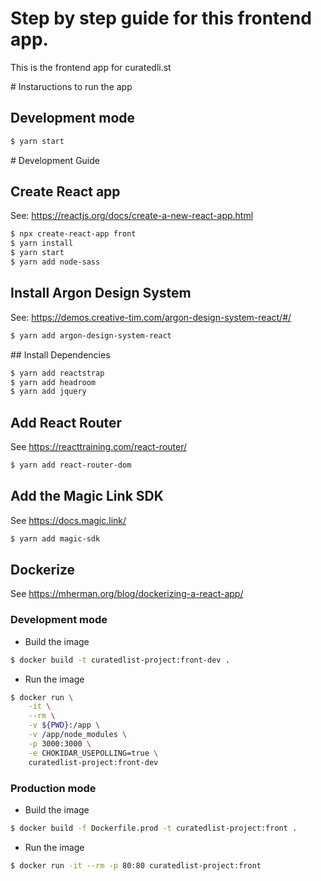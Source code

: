 # Step by step guide for this frontend app.

This is the frontend app for curatedli.st

# Instaructions to run the app

## Development mode

```bash
$ yarn start
```

# Development Guide
## Create React app

See: https://reactjs.org/docs/create-a-new-react-app.html
```bash
$ npx create-react-app front
$ yarn install
$ yarn start
$ yarn add node-sass
```

## Install Argon Design System

See: https://demos.creative-tim.com/argon-design-system-react/#/

```bash
$ yarn add argon-design-system-react
```

## Install Dependencies

```bash
$ yarn add reactstrap
$ yarn add headroom
$ yarn add jquery
```

## Add React Router

See https://reacttraining.com/react-router/

```bash
$ yarn add react-router-dom
```

## Add the Magic Link SDK

See https://docs.magic.link/
```bash
$ yarn add magic-sdk
```

## Dockerize

See https://mherman.org/blog/dockerizing-a-react-app/

### Development mode 

* Build the image
```bash
$ docker build -t curatedlist-project:front-dev .
```

* Run the image
```bash
$ docker run \
    -it \
    --rm \
    -v ${PWD}:/app \
    -v /app/node_modules \
    -p 3000:3000 \
    -e CHOKIDAR_USEPOLLING=true \
    curatedlist-project:front-dev
```

### Production mode

* Build the image
```bash
$ docker build -f Dockerfile.prod -t curatedlist-project:front .
```

* Run the image
```bash
$ docker run -it --rm -p 80:80 curatedlist-project:front
```

